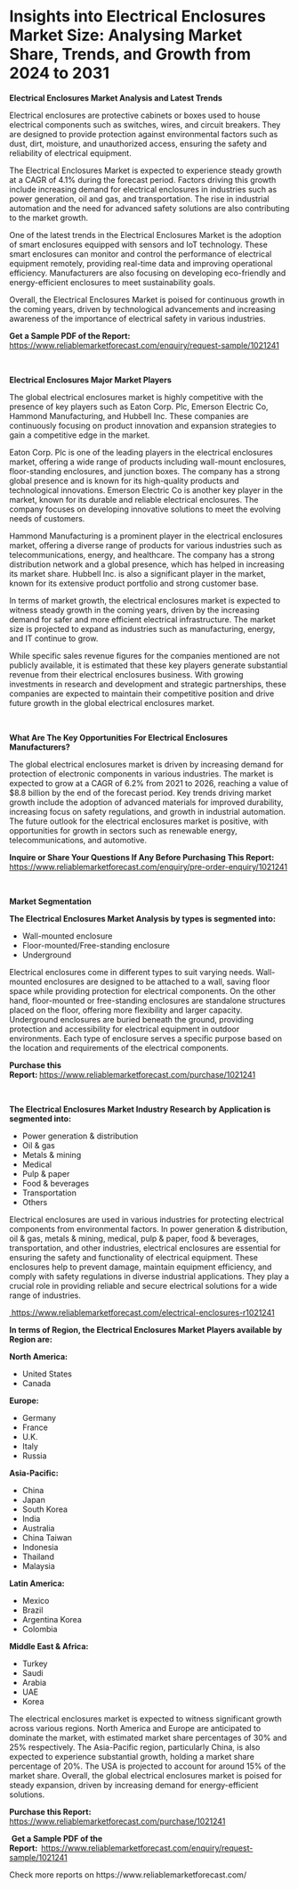 <p><h1>Insights into Electrical Enclosures Market Size: Analysing Market Share, Trends, and Growth from 2024 to 2031</h1></p><p><strong>Electrical Enclosures Market Analysis and Latest Trends</strong></p>
<p><p>Electrical enclosures are protective cabinets or boxes used to house electrical components such as switches, wires, and circuit breakers. They are designed to provide protection against environmental factors such as dust, dirt, moisture, and unauthorized access, ensuring the safety and reliability of electrical equipment.</p><p>The Electrical Enclosures Market is expected to experience steady growth at a CAGR of 4.1% during the forecast period. Factors driving this growth include increasing demand for electrical enclosures in industries such as power generation, oil and gas, and transportation. The rise in industrial automation and the need for advanced safety solutions are also contributing to the market growth.</p><p>One of the latest trends in the Electrical Enclosures Market is the adoption of smart enclosures equipped with sensors and IoT technology. These smart enclosures can monitor and control the performance of electrical equipment remotely, providing real-time data and improving operational efficiency. Manufacturers are also focusing on developing eco-friendly and energy-efficient enclosures to meet sustainability goals.</p><p>Overall, the Electrical Enclosures Market is poised for continuous growth in the coming years, driven by technological advancements and increasing awareness of the importance of electrical safety in various industries.</p></p>
<p><strong>Get a Sample PDF of the Report:&nbsp;</strong> <a href="https://www.reliablemarketforecast.com/enquiry/request-sample/1021241">https://www.reliablemarketforecast.com/enquiry/request-sample/1021241</a></p>
<p>&nbsp;</p>
<p><strong>Electrical Enclosures Major Market Players</strong></p>
<p><p>The global electrical enclosures market is highly competitive with the presence of key players such as Eaton Corp. Plc, Emerson Electric Co, Hammond Manufacturing, and Hubbell Inc. These companies are continuously focusing on product innovation and expansion strategies to gain a competitive edge in the market.</p><p>Eaton Corp. Plc is one of the leading players in the electrical enclosures market, offering a wide range of products including wall-mount enclosures, floor-standing enclosures, and junction boxes. The company has a strong global presence and is known for its high-quality products and technological innovations. Emerson Electric Co is another key player in the market, known for its durable and reliable electrical enclosures. The company focuses on developing innovative solutions to meet the evolving needs of customers.</p><p>Hammond Manufacturing is a prominent player in the electrical enclosures market, offering a diverse range of products for various industries such as telecommunications, energy, and healthcare. The company has a strong distribution network and a global presence, which has helped in increasing its market share. Hubbell Inc. is also a significant player in the market, known for its extensive product portfolio and strong customer base.</p><p>In terms of market growth, the electrical enclosures market is expected to witness steady growth in the coming years, driven by the increasing demand for safer and more efficient electrical infrastructure. The market size is projected to expand as industries such as manufacturing, energy, and IT continue to grow.</p><p>While specific sales revenue figures for the companies mentioned are not publicly available, it is estimated that these key players generate substantial revenue from their electrical enclosures business. With growing investments in research and development and strategic partnerships, these companies are expected to maintain their competitive position and drive future growth in the global electrical enclosures market.</p></p>
<p>&nbsp;</p>
<p><strong>What Are The Key Opportunities For Electrical Enclosures Manufacturers?</strong></p>
<p><p>The global electrical enclosures market is driven by increasing demand for protection of electronic components in various industries. The market is expected to grow at a CAGR of 6.2% from 2021 to 2026, reaching a value of $8.8 billion by the end of the forecast period. Key trends driving market growth include the adoption of advanced materials for improved durability, increasing focus on safety regulations, and growth in industrial automation. The future outlook for the electrical enclosures market is positive, with opportunities for growth in sectors such as renewable energy, telecommunications, and automotive.</p></p>
<p><strong>Inquire or Share Your Questions If Any Before Purchasing This Report:</strong> <a href="https://www.reliablemarketforecast.com/enquiry/pre-order-enquiry/1021241">https://www.reliablemarketforecast.com/enquiry/pre-order-enquiry/1021241</a></p>
<p>&nbsp;</p>
<p><strong>Market Segmentation</strong></p>
<p><strong>The Electrical Enclosures Market Analysis by types is segmented into:</strong></p>
<p><ul><li>Wall-mounted enclosure</li><li>Floor-mounted/Free-standing enclosure</li><li>Underground</li></ul></p>
<p><p>Electrical enclosures come in different types to suit varying needs. Wall-mounted enclosures are designed to be attached to a wall, saving floor space while providing protection for electrical components. On the other hand, floor-mounted or free-standing enclosures are standalone structures placed on the floor, offering more flexibility and larger capacity. Underground enclosures are buried beneath the ground, providing protection and accessibility for electrical equipment in outdoor environments. Each type of enclosure serves a specific purpose based on the location and requirements of the electrical components.</p></p>
<p><strong>Purchase this Report:&nbsp;</strong><a href="https://www.reliablemarketforecast.com/purchase/1021241">https://www.reliablemarketforecast.com/purchase/1021241</a></p>
<p>&nbsp;</p>
<p><strong>The Electrical Enclosures Market Industry Research by Application is segmented into:</strong></p>
<p><ul><li>Power generation & distribution</li><li>Oil & gas</li><li>Metals & mining</li><li>Medical</li><li>Pulp & paper</li><li>Food & beverages</li><li>Transportation</li><li>Others</li></ul></p>
<p><p>Electrical enclosures are used in various industries for protecting electrical components from environmental factors. In power generation & distribution, oil & gas, metals & mining, medical, pulp & paper, food & beverages, transportation, and other industries, electrical enclosures are essential for ensuring the safety and functionality of electrical equipment. These enclosures help to prevent damage, maintain equipment efficiency, and comply with safety regulations in diverse industrial applications. They play a crucial role in providing reliable and secure electrical solutions for a wide range of industries.</p></p>
<p><a href="https://www.reliablemarketforecast.com/electrical-enclosures-r1021241">&nbsp;https://www.reliablemarketforecast.com/electrical-enclosures-r1021241</a></p>
<p><strong>In terms of Region, the Electrical Enclosures Market Players available by Region are:</strong></p>
<p>
    <p> <strong> North America: </strong>
        <ul>
            <li>United States</li>
            <li>Canada</li>
        </ul>
        </p> 
    <p> <strong> Europe: </strong>
        <ul>
            <li>Germany</li>
            <li>France</li>
            <li>U.K.</li>
            <li>Italy</li>
            <li>Russia</li>
        </ul>
        </p> 
    <p> <strong> Asia-Pacific: </strong>
        <ul>
            <li>China</li>
            <li>Japan</li>
            <li>South Korea</li>
            <li>India</li>
            <li>Australia</li>
            <li>China Taiwan</li>
            <li>Indonesia</li>
            <li>Thailand</li>
            <li>Malaysia</li>
        </ul>
        </p> 
    <p> <strong> Latin America: </strong>
        <ul>
            <li>Mexico</li>
            <li>Brazil</li>
            <li>Argentina Korea</li>
            <li>Colombia</li>
        </ul>
        </p> 
    <p> <strong> Middle East & Africa: </strong>
        <ul>
            <li>Turkey</li>
            <li>Saudi</li>
            <li>Arabia</li>
            <li>UAE</li>
            <li>Korea</li>
        </ul>
    </p>
    </p>
<p><p>The electrical enclosures market is expected to witness significant growth across various regions. North America and Europe are anticipated to dominate the market, with estimated market share percentages of 30% and 25% respectively. The Asia-Pacific region, particularly China, is also expected to experience substantial growth, holding a market share percentage of 20%. The USA is projected to account for around 15% of the market share. Overall, the global electrical enclosures market is poised for steady expansion, driven by increasing demand for energy-efficient solutions.</p></p>
<p><strong>Purchase this Report: </strong><a href="https://www.reliablemarketforecast.com/purchase/1021241">https://www.reliablemarketforecast.com/purchase/1021241</a></p>
<p>&nbsp;<strong>Get a Sample PDF of the Report:&nbsp;&nbsp;</strong><a href="https://www.reliablemarketforecast.com/enquiry/request-sample/1021241">https://www.reliablemarketforecast.com/enquiry/request-sample/1021241</a></p>
<p><strong></strong></p>
<p>Check more reports on https://www.reliablemarketforecast.com/</p>